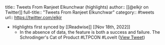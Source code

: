 title:: Tweets From Ranjeet Elkunchwar (highlights)
author:: [[@elkjr on Twitter]]
full-title:: "Tweets From Ranjeet Elkunchwar"
category:: #tweets
url:: https://twitter.com/elkjr

- Highlights first synced by [[Readwise]] [[Nov 18th, 2022]]
	- In the absence of data, the feature is both a success and failure. The Schrodinger's Cat of Product #LTPCON #LoveIt ([View Tweet](https://twitter.com/elkjr/status/1397425848148316164))